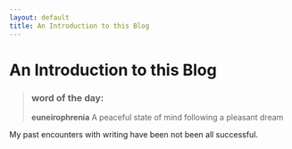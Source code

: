 ```yaml
---
layout: default
title: An Introduction to this Blog
---
```


# An Introduction to this Blog

> ### word of the day:
> **euneirophrenia**
> A peaceful state of mind following a pleasant dream 

My past encounters with writing have been not been all successful. 